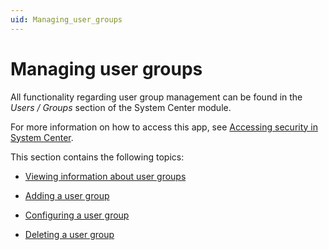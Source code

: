 ```yaml
---
uid: Managing_user_groups
---
```


# Managing user groups

All functionality regarding user group management can be found in the *Users / Groups* section of the System Center module.

For more information on how to access this app, see [Accessing security in System Center](xref:Accessing_security_in_System_Center).

This section contains the following topics:

- [Viewing information about user groups](xref:Viewing_information_about_user_groups)

- [Adding a user group](xref:Adding_a_user_group)

- [Configuring a user group](xref:Configuring_a_user_group)

- [Deleting a user group](xref:Deleting_a_user_group)
